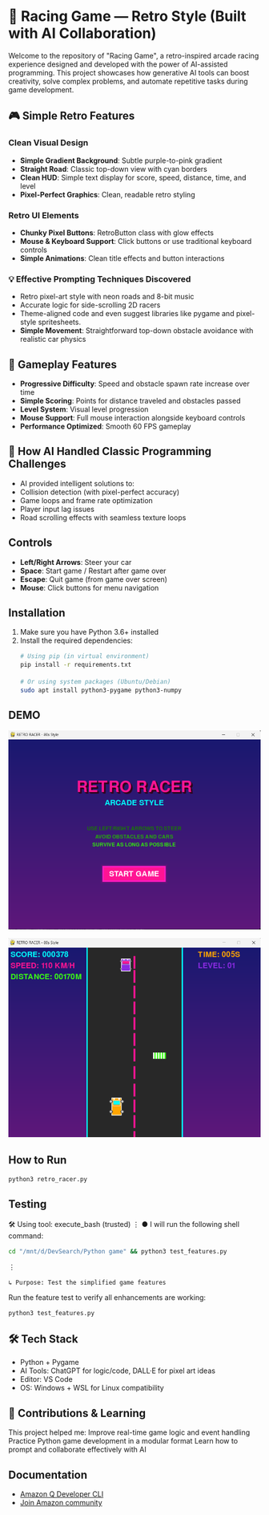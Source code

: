 # 🚗 Racing Game — Retro Style (Built with AI Collaboration)

Welcome to the repository of "Racing Game", a retro-inspired arcade racing experience designed and developed with the power of AI-assisted programming. This project showcases how generative AI tools can boost creativity, solve complex problems, and automate repetitive tasks during game development.

## 🎮 Simple Retro Features

### **Clean Visual Design**
- **Simple Gradient Background**: Subtle purple-to-pink gradient
- **Straight Road**: Classic top-down view with cyan borders
- **Clean HUD**: Simple text display for score, speed, distance, time, and level
- **Pixel-Perfect Graphics**: Clean, readable retro styling

### **Retro UI Elements**
- **Chunky Pixel Buttons**: RetroButton class with glow effects
- **Mouse & Keyboard Support**: Click buttons or use traditional keyboard controls
- **Simple Animations**: Clean title effects and button interactions

### 💡 Effective Prompting Techniques Discovered
- Retro pixel-art style with neon roads and 8-bit music
- Accurate logic for side-scrolling 2D racers
- Theme-aligned code and even suggest libraries like pygame and pixel-style spritesheets.
- **Simple Movement**: Straightforward top-down obstacle avoidance with realistic car physics

## 🎯 Gameplay Features

- **Progressive Difficulty**: Speed and obstacle spawn rate increase over time
- **Simple Scoring**: Points for distance traveled and obstacles passed
- **Level System**: Visual level progression
- **Mouse Support**: Full mouse interaction alongside keyboard controls
- **Performance Optimized**: Smooth 60 FPS gameplay

## 🧠 How AI Handled Classic Programming Challenges
- AI provided intelligent solutions to:
- Collision detection (with pixel-perfect accuracy)
- Game loops and frame rate optimization
- Player input lag issues
- Road scrolling effects with seamless texture loops

## Controls

- **Left/Right Arrows**: Steer your car
- **Space**: Start game / Restart after game over
- **Escape**: Quit game (from game over screen)
- **Mouse**: Click buttons for menu navigation

## Installation

1. Make sure you have Python 3.6+ installed
2. Install the required dependencies:
   ```bash
   # Using pip (in virtual environment)
   pip install -r requirements.txt
   
   # Or using system packages (Ubuntu/Debian)
   sudo apt install python3-pygame python3-numpy
   ```

## DEMO
![alt text](image-1.png)

![alt text](image.png)

## How to Run

```bash
python3 retro_racer.py
```

## Testing

🛠️  Using tool: execute_bash (trusted)
 ⋮
 ● I will run the following shell command:
```bash
cd "/mnt/d/DevSearch/Python game" && python3 test_features.py
```
 ⋮
 ```
 ↳ Purpose: Test the simplified game features
 ```

Run the feature test to verify all enhancements are working:
```bash
python3 test_features.py
```

## 🛠️ Tech Stack

- Python + Pygame
- AI Tools: ChatGPT for logic/code, DALL·E for pixel art ideas
- Editor: VS Code
- OS: Windows + WSL for Linux compatibility

## 🤝 Contributions & Learning
This project helped me:
Improve real-time game logic and event handling
Practice Python game development in a modular format
Learn how to prompt and collaborate effectively with AI

## Documentation

- [Amazon Q Developer CLI](https://docs.aws.amazon.com/amazonq/latest/qdeveloper-ug/command-line-installing.html)
- [Join Amazon community](https://community.aws/content/2xIoduO0xhkhUApQpVUIqBFGmAc/build-games-with-amazon-q-cli-and-score-a-t-shirt?trk=b085178b-f0cb-447b-b32d-bd0641720467&sc_channel=el)




